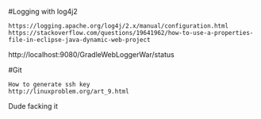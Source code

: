 
#Logging with log4j2
```
https://logging.apache.org/log4j/2.x/manual/configuration.html
https://stackoverflow.com/questions/19641962/how-to-use-a-properties-file-in-eclipse-java-dynamic-web-project
```


http://localhost:9080/GradleWebLoggerWar/status

#Git
```
How to generate ssh key
http://linuxproblem.org/art_9.html
```

Dude facking it